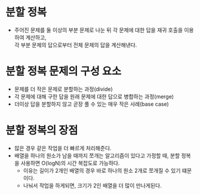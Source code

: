 # 분할 정복

- 주어진 문제를 둘 이상의 부분 문제로 나눈 뒤 각 문제에 대한 답을 재귀 호출을 이용하여 계산하고,  
  각 부분 문제의 답으로부터 전체 문제의 답을 계산해낸다.

# 분할 정복 문제의 구성 요소

- 문제를 더 작은 문제로 분할하는 과정(divide)
- 각 문제에 대해 구한 답을 원래 문제에 대한 답으로 병합하는 과정(merge)
- 더이상 답을 분할하지 않고 곧장 풀 수 있는 매우 작은 사례(base case)

# 분할 정복의 장점

- 많은 경우 같은 작업을 더 빠르게 처리해준다.
- 배열을 하나의 원소가 남을 때까지 쪼개는 알고리즘이 있다고 가정할 때, 분할 정복을 사용하면 O(logN)의 시간 복잡도로 가능하다.
  - 이유는 길이가 2개인 배열의 경우 바로 하나의 원소 2개로 쪼개질 수 있기 떄문이다.
  - 나눠서 작업을 하게되면, 크기가 2인 배열을 더 많이 만나게된다.
